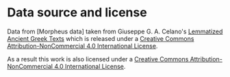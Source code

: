 
# Data source and license

Data from [Morpheus data] taken from Giuseppe G. A. Celano's [Lemmatized Ancient Greek Texts](https://github.com/gcelano/LemmatizedAncientGreekXML) which is released under a [Creative Commons Attribution-NonCommercial 4.0 International License](http://creativecommons.org/licenses/by-nc/4.0/). 


As a result this work is also licensed under a [Creative Commons Attribution-NonCommercial 4.0 International License](http://creativecommons.org/licenses/by-nc/4.0/). 
